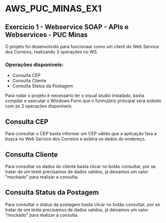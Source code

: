# AWS_PUC_MINAS_EX1
## Exercicio 1 - Webservice SOAP - APIs e Webservices - PUC Minas

O projeto foi desenvolvido para funcionaar como um client do Web Service dos Correios, realizando 3 operações no WS.

### Operações disponíveis:

- Consulta CEP
- Consulta Cliente
- Consulta Status da Postagem

Para rodar o projeto é necessário ter o visual studio instalado, basta compilar e executar o Windows Form que o formulário principal será exibido com as 3 operações disponíveis.


## Consulta CEP

Para consultar o CEP basta informar um CEP válido que a aplicação fara a busca no Web Service dos Correios e exibira os dados do endereço.


## Consulta Cliente

Para consultar os dados do cliente basta clicar no botão consultar, por se tratar de um teste precisamos de dados validos, já deixamos um valor "mockado" para realizar a consulta.

## Consulta Status da Postagem

Para consultar o status da postagem basta clicar no botão consultar, por se tratar de um teste precisamos de dados validos, já deixamos um valor "mockado" para realizar a consulta.
